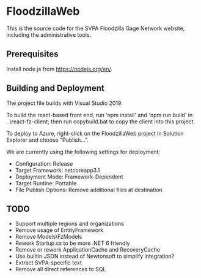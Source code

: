 # FloodzillaWeb

This is the source code for the SVPA Floodzilla Gage Network website, including the administrative tools.

## Prerequisites

Install node.js from https://nodejs.org/en/.

## Building and Deployment

The project file builds with Visual Studio 2019.

To build the react-based front end, run 'npm install' and 'npm run build' in ..\react-fz-client; then run copybuild.bat to copy the client into this project.

To deploy to Azure, right-click on the FloodzillaWeb project in Solution Explorer and choose "Publish...".

We are currently using the following settings for deployment:

* Configuration: Release
* Target Framework: netcoreapp3.1
* Deployment Mode: Framework-Dependent
* Target Runtine: Portable
* File Publish Options: Remove additional files at destination


## TODO
* Support multiple regions and organizations
* Remove usage of EntityFramework
* Remove Models\FzModels
* Rework Startup.cs to be more .NET 6 friendly
* Remove or rework ApplicationCache and RecoveryCache
* Use builtin JSON instead of Newtonsoft to simplify integration?
* Extract SVPA-specific text
* Remove all direct references to SQL
